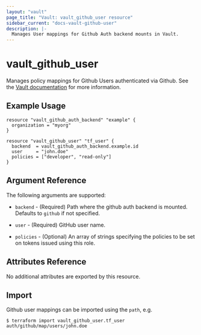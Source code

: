 ```yaml
---
layout: "vault"
page_title: "Vault: vault_github_user resource"
sidebar_current: "docs-vault-github-user"
description: |-
  Manages User mappings for Github Auth backend mounts in Vault.
---
```


# vault\_github\_user

Manages policy mappings for Github Users authenticated via Github. See the [Vault
documentation](https://www.vaultproject.io/docs/auth/github/) for more
information.

## Example Usage

```hcl
resource "vault_github_auth_backend" "example" {
  organization = "myorg"
}

resource "vault_github_user" "tf_user" {
  backend  = vault_github_auth_backend.example.id
  user     = "john.doe"
  policies = ["developer", "read-only"]
}
```

## Argument Reference

The following arguments are supported:

* `backend` - (Required) Path where the github auth backend is mounted. Defaults to `github`
  if not specified.

* `user` - (Required) GitHub user name.

* `policies` - (Optional) An array of strings specifying the policies to be set on tokens issued
   using this role.

## Attributes Reference

No additional attributes are exported by this resource.

## Import

Github user mappings can be imported using the `path`, e.g.

```
$ terraform import vault_github_user.tf_user auth/github/map/users/john.doe
```
